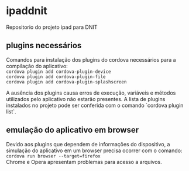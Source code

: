 # ipaddnit
Repositorio do projeto ipad para DNIT

## plugins necessários
Comandos para instalação dos plugins do cordova necessários para a compilação do aplicativo: <br>
`cordova plugin add cordova-plugin-device` <br>
`cordova plugin add cordova-plugin-file` <br>
`cordova plugin add cordova-plugin-splashscreen` <br>
<p>A ausência dos plugins causa erros de execução, variáveis e métodos utilizados pelo aplicativo não estarão presentes. A lista de plugins instalados no projeto pode ser conferida com o comando `cordova plugin list`.</p>

## emulação do aplicativo em browser
Devido aos plugins que dependem de informações do dispositivo, a simulação do aplicativo em um browser precisa ocorrer com o 
comando: <br>
`cordova run browser --target=firefox` <br>
Chrome e Opera apresentam problemas para acesso a arquivos.


